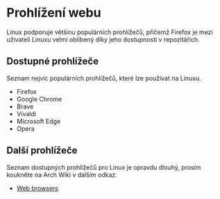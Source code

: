 # Prohlížení webu
Linux podporuje většinu populárních prohlížečů, přičemž Firefox je mezi uživateli Linuxu velmi oblíbený díky jeho dostupnosti v repozitářích.

## Dostupné prohlížeče
Seznam nejvíc populárních prohlížečů, které lze používat na Linuxu.
- Firefox
- Google Chrome
- Brave
- Vivaldi
- Microsoft Edge
- Opera

## Další prohlížeče
Seznam dostupných prohlížečů pro Linux je opravdu dlouhý, prosím koukněte na Arch Wiki v dalším odkaz.
- [Web browsers](https://wiki.archlinux.org/title/List_of_applications/Internet#Web_browsers)
